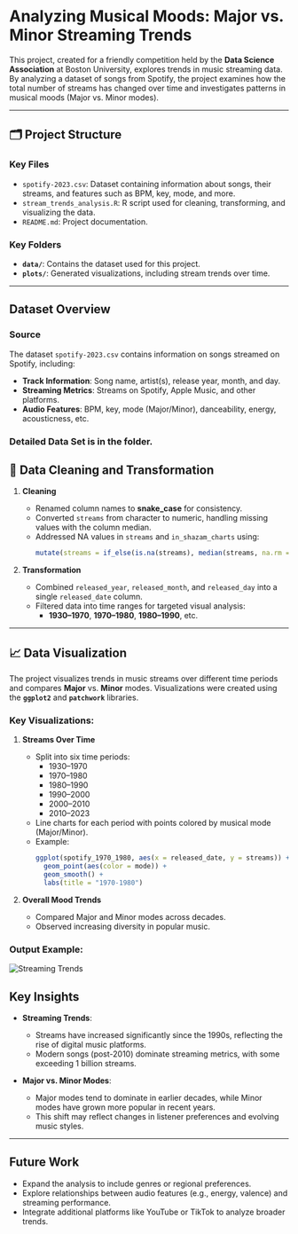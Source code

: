 
# Analyzing Musical Moods: Major vs. Minor Streaming Trends

This project, created for a friendly competition held by the **Data Science Association** at Boston University, explores trends in music streaming data. By analyzing a dataset of songs from Spotify, the project examines how the total number of streams has changed over time and investigates patterns in musical moods (Major vs. Minor modes).

---

## 🗂 Project Structure

### **Key Files**
- `spotify-2023.csv`: Dataset containing information about songs, their streams, and features such as BPM, key, mode, and more.
- `stream_trends_analysis.R`: R script used for cleaning, transforming, and visualizing the data.
- `README.md`: Project documentation.

### **Key Folders**
- **`data/`**: Contains the dataset used for this project.
- **`plots/`**: Generated visualizations, including stream trends over time.

---

## Dataset Overview

### **Source**
The dataset `spotify-2023.csv` contains information on songs streamed on Spotify, including:
- **Track Information**: Song name, artist(s), release year, month, and day.
- **Streaming Metrics**: Streams on Spotify, Apple Music, and other platforms.
- **Audio Features**: BPM, key, mode (Major/Minor), danceability, energy, acousticness, etc.

### Detailed Data Set is in the folder.


## 🔄 Data Cleaning and Transformation

1. **Cleaning**
   - Renamed column names to **snake_case** for consistency.
   - Converted `streams` from character to numeric, handling missing values with the column median.
   - Addressed NA values in `streams` and `in_shazam_charts` using:
     ```R
     mutate(streams = if_else(is.na(streams), median(streams, na.rm = TRUE), streams))
     ```

2. **Transformation**
   - Combined `released_year`, `released_month`, and `released_day` into a single `released_date` column.
   - Filtered data into time ranges for targeted visual analysis:
     - **1930–1970**, **1970–1980**, **1980–1990**, etc.

---

## 📈 Data Visualization

The project visualizes trends in music streams over different time periods and compares **Major** vs. **Minor** modes. Visualizations were created using the **`ggplot2`** and **`patchwork`** libraries.

### Key Visualizations:
1. **Streams Over Time**
   - Split into six time periods:
     - 1930–1970
     - 1970–1980
     - 1980–1990
     - 1990–2000
     - 2000–2010
     - 2010–2023
   - Line charts for each period with points colored by musical mode (Major/Minor).
   - Example:
     ```R
     ggplot(spotify_1970_1980, aes(x = released_date, y = streams)) +
       geom_point(aes(color = mode)) +
       geom_smooth() +
       labs(title = "1970-1980")
     ```

2. **Overall Mood Trends**
   - Compared Major and Minor modes across decades.
   - Observed increasing diversity in popular music.

### Output Example:
![Streaming Trends](plots/streaming_trends.png)



## Key Insights

- **Streaming Trends**:
  - Streams have increased significantly since the 1990s, reflecting the rise of digital music platforms.
  - Modern songs (post-2010) dominate streaming metrics, with some exceeding 1 billion streams.

- **Major vs. Minor Modes**:
  - Major modes tend to dominate in earlier decades, while Minor modes have grown more popular in recent years.
  - This shift may reflect changes in listener preferences and evolving music styles.

---

##  Future Work

- Expand the analysis to include genres or regional preferences.
- Explore relationships between audio features (e.g., energy, valence) and streaming performance.
- Integrate additional platforms like YouTube or TikTok to analyze broader trends.

